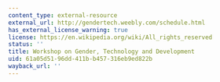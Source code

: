 ```yaml
---
content_type: external-resource
external_url: http://gendertech.weebly.com/schedule.html
has_external_license_warning: true
license: https://en.wikipedia.org/wiki/All_rights_reserved
status: ''
title: Workshop on Gender, Technology and Development
uid: 61a05d51-96dd-411b-b457-316eb9ed822b
wayback_url: ''
---
```

